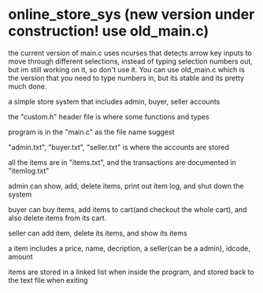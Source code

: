 # online_store_sys (new version under construction! use old_main.c)

the current version of main.c uses ncurses that detects arrow key inputs to move through different selections, instead of typing selection numbers out, but im still working on it, so don't use it. You can use old_main.c which is the version that you need to type numbers in, but its stable and its pretty much done.

a simple store system that includes admin, buyer, seller accounts

the "custom.h" header file is where some functions and types

program is in the "main.c" as the file name suggest

"admin.txt", "buyer.txt", "seller.txt" is where the accounts are stored

all the items are in "items.txt", and the transactions are documented in "itemlog.txt"

admin can show, add, delete items, print out item log, and shut down the system

buyer can buy items, add items to cart(and checkout the whole cart), and also delete items from its cart.

seller can add item, delete its items, and show its items

a item includes a price, name, decription, a seller(can be a admin), idcode, amount

items are stored in a linked list when inside the program, and stored back to the text file when exiting
